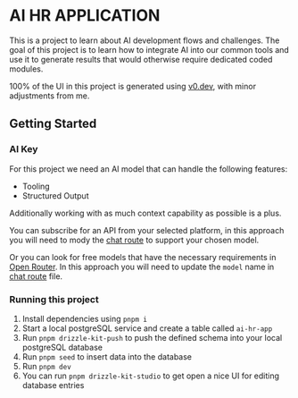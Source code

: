 # AI HR APPLICATION

This is a project to learn about AI development flows and challenges. The goal of this project is to learn how to integrate AI into our common tools and use it to generate results that would otherwise require dedicated coded modules.

100% of the UI in this project is generated using [v0.dev](https://v0.dev), with minor adjustments from me.

## Getting Started

### AI Key

For this project we need an AI model that can handle the following features:
- Tooling
- Structured Output

Additionally working with as much context capability as possible is a plus.

You can subscribe for an API from your selected platform, in this approach you will need to mody the [chat route](src/app/api/graph-ai/route.ts) to support your chosen model.

Or you can look for free models that have the necessary requirements in [Open Router](https://openrouter.ai/models?fmt=cards&max_price=0&supported_parameters=tools%2Cstructured_outputs). In this approach you will need to update the `model` name in [chat route](src/app/api/graph-ai/route.ts) file.

### Running this project

1. Install dependencies using `pnpm i`
2. Start a local postgreSQL service and create a table called `ai-hr-app`
3. Run `pnpm drizzle-kit-push` to push the defined schema into your local postgreSQL database
4. Run `pnpm seed` to insert data into the database
5. Run `pnpm dev`
6. You can run `pnpm drizzle-kit-studio` to get open a nice UI for editing database entries